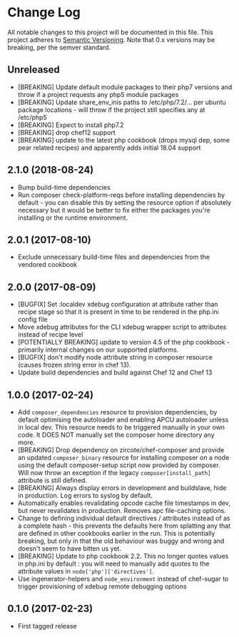 # Change Log
All notable changes to this project will be documented in this file.
This project adheres to [Semantic Versioning](http://semver.org/). Note that
0.x versions may be breaking, per the semver standard.

## Unreleased

* [BREAKING] Update default module packages to their php7 versions and throw if a 
  project requests any php5 module packages
* [BREAKING] Update share_env_inis paths to /etc/php/7.2/... per ubuntu package
  locations - will throw if the project still specifies any at /etc/php5
* [BREAKING] Expect to install php7.2
* [BREAKING] drop chef12 support
* [BREAKING] update to the latest php cookbook (drops mysql dep, some pear related
  recipes) and apparently adds initial 18.04 support 

## 2.1.0 (2018-08-24)

* Bump build-time dependencies
* Run composer check-platform-reqs before installing dependencies by default - you 
  can disable this by setting the resource option if absolutely necessary but it 
  would be better to fix either the packages you're installing or the runtime 
  environment.

## 2.0.1 (2017-08-10)

* Exclude unnecessary build-time files and dependencies from the vendored cookbook

## 2.0.0 (2017-08-09)

* [BUGFIX] Set :localdev xdebug configuration at attribute rather than recipe
  stage so that it is present in time to be rendered in the php.ini config file
* Move xdebug attributes for the CLI xdebug wrapper script to attributes instead
  of recipe level
* [POTENTIALLY BREAKING] update to version 4.5 of the php cookbook - primarily
  internal changes on our supported platforms.
* [BUGFIX] don't modify node attribute string in composer resource (causes frozen
  string error in chef 13).
* Update build dependencies and build against Chef 12 and Chef 13

## 1.0.0 (2017-02-24)

* Add `composer_dependencies` resource to provision dependencies, by default
  optimising the autoloader and enabling APCU autoloader unless in local dev.
  This resource needs to be triggered manually in your own code. It DOES NOT
  manually set the composer home directory any more.
* [BREAKING] Drop dependency on zircote/chef-composer and provide an updated
  `composer_binary` resource for installing composer on a node using the
  default composer-setup script now provided by composer. Will now throw an
  exception if the legacy `composer[install_path]` attribute is still defined.
* [BREAKING] Always display errors in development and buildslave, hide in
  production. Log errors to syslog by default.
* Automatically enables revalidating opcode cache file timestamps in dev, but
  never revalidates in production. Removes apc file-caching options.
* Change to defining individual default directives / attributes instead of as a
  complete hash - this prevents the defaults here from splatting any that are
  defined in other cookbooks earlier in the run. This is potentially breaking,
  but only in that the old behaviour was buggy and wrong and doesn't seem to have
  bitten us yet.
* [BREAKING] Update to php cookbook 2.2. This no longer quotes values in php.ini
  by default : you will need to manually add quotes to the attribute values in
  `node['php']['directives']`.
* Use ingenerator-helpers and `node_environment` instead of chef-sugar to trigger
  provisioning of xdebug remote debugging options


## 0.1.0 (2017-02-23)

* First tagged release
